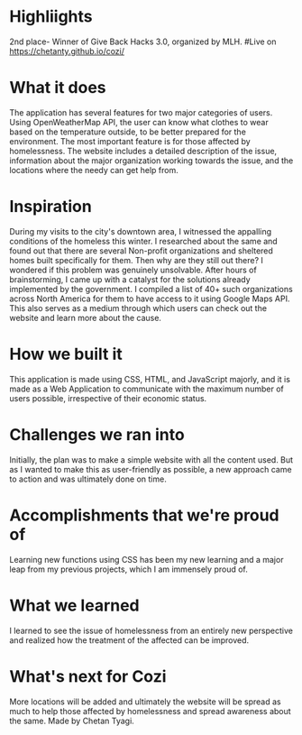 # Highliights
2nd place- Winner of Give Back Hacks 3.0, organized by MLH.
#Live on https://chetanty.github.io/cozi/
# What it does
The application has several features for two major categories of users. Using OpenWeatherMap API, the user can know what clothes to wear based on the temperature outside, to be better prepared for the environment.
The most important feature is for those affected by homelessness. The website includes a detailed description of the issue, information about the major organization working towards the issue, and the locations where the needy can get help from.
# Inspiration
During my visits to the city's downtown area, I witnessed the appalling conditions of the homeless this winter. I researched about the same and found out that there are several Non-profit organizations and sheltered homes built specifically for them. Then why are they still out there? I wondered if this problem was genuinely unsolvable.
After hours of brainstorming, I came up with a catalyst for the solutions already implemented by the government. I compiled a list of 40+ such organizations across North America for them to have access to it using Google Maps API. This also serves as a medium through which users can check out the website and learn more about the cause.
# How we built it
This application is made using CSS, HTML, and JavaScript majorly, and it is made as a Web Application to communicate with the maximum number of users possible, irrespective of their economic status.
# Challenges we ran into
Initially, the plan was to make a simple website with all the content used. But as I wanted to make this as user-friendly as possible, a new approach came to action and was ultimately done on time.
# Accomplishments that we're proud of
Learning new functions using CSS  has been my new learning and a major leap from my previous projects, which I am immensely proud of.
# What we learned
I learned to see the issue of homelessness from an entirely new perspective and realized how the treatment of the affected can be improved.
# What's next for Cozi
More locations will be added and ultimately the website will be spread as much to help those affected by homelessness and spread awareness about the same.
Made by Chetan Tyagi.
